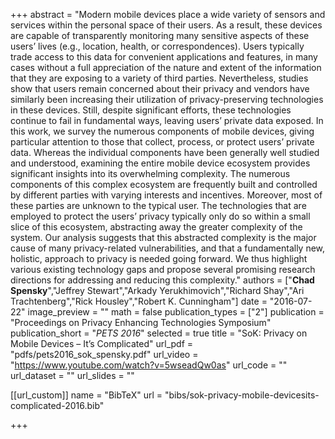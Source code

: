 +++
abstract = "Modern mobile devices place a wide variety of sensors and services within the personal space of their users. As a result, these devices are capable of transparently monitoring many sensitive aspects of these users’ lives (e.g., location, health, or correspondences). Users typically trade access to this data for convenient applications and features, in many cases without a full appreciation of the nature and extent of the information that they are exposing to a variety of third parties. Nevertheless, studies show that users remain concerned about their privacy and vendors have similarly been increasing their utilization of privacy-preserving technologies in these devices. Still, despite significant efforts, these technologies continue to fail in fundamental ways, leaving users’ private data exposed. In this work, we survey the numerous components of mobile devices, giving particular attention to those that collect, process, or protect users’ private data. Whereas the individual components have been generally well studied and understood, examining the entire mobile device ecosystem provides significant insights into its overwhelming complexity. The numerous components of this complex ecosystem are frequently built and controlled by different parties with varying interests and incentives. Moreover, most of these parties are unknown to the typical user. The technologies that are employed to protect the users’ privacy typically only do so within a small slice of this ecosystem, abstracting away the greater complexity of the system. Our analysis suggests that this abstracted complexity is the major cause of many privacy-related vulnerabilities, and that a fundamentally new, holistic, approach to privacy is needed going forward. We thus highlight various existing technology gaps and propose several promising research directions for addressing and reducing this complexity."
authors = ["**Chad Spensky**","Jeffrey Stewart","Arkady Yerukhimovich","Richard Shay","Ari Trachtenberg","Rick Housley","Robert K. Cunningham"]
date = "2016-07-22"
image_preview = ""
math = false
publication_types = ["2"]
publication = "Proceedings on Privacy Enhancing Technologies Symposium"
publication_short = "*PETS 2016*"
selected = true
title = "SoK: Privacy on Mobile Devices – It’s Complicated"
url_pdf = "pdfs/pets2016_sok_spensky.pdf"
url_video = "https://www.youtube.com/watch?v=5wseadQw0as"
url_code = ""
url_dataset = ""
url_slides = ""

[[url_custom]]
name = "BibTeX"
url = "bibs/sok-privacy-mobile-devicesits-complicated-2016.bib"


+++
